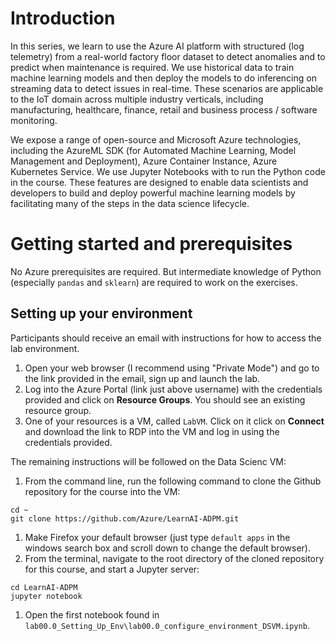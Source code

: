 # Introduction 

In this series, we learn to use the Azure AI platform with structured (log telemetry) from a real-world factory floor dataset to detect anomalies and to predict when maintenance is required. We use historical data to train machine learning models and then deploy the models to do inferencing on streaming data to detect issues in real-time. These scenarios are applicable to the IoT domain across multiple industry verticals, including manufacturing, healthcare, finance, retail and business process / software monitoring.

We expose a range of open-source and Microsoft Azure technologies, including the AzureML SDK (for Automated Machine Learning, Model Management and Deployment), Azure Container Instance, Azure Kubernetes Service. We use Jupyter Notebooks with to run the Python code in the course. These features are designed to enable data scientists and developers to build and deploy powerful machine learning models by facilitating many of the steps in the data science lifecycle.

# Getting started and prerequisites

No Azure prerequisites are required. But intermediate knowledge of Python (especially `pandas` and `sklearn`) are required to work on the exercises.

## Setting up your environment

Participants should receive an email with instructions for how to access the lab environment.

1. Open your web browser (I recommend using "Private Mode") and go to the link provided in the email, sign up and launch the lab. 
1. Log into the Azure Portal (link just above username) with the credentials provided and click on **Resource Groups**. You should see an existing resource group.
1. One of your resources is a VM, called `LabVM`. Click on it click on **Connect** and download the link to RDP into the VM and log in using the credentials provided.

The remaining instructions will be followed on the Data Scienc VM:

1. From the command line, run the following command to clone the Github repository for the course into the VM:
~~~~
cd ~
git clone https://github.com/Azure/LearnAI-ADPM.git
~~~~
1. Make Firefox your default browser (just type `default apps` in the windows search box and scroll down to change the default browser).
1. From the terminal, navigate to the root directory of the cloned repository for this course, and start a Jupyter server:
~~~~
cd LearnAI-ADPM
jupyter notebook
~~~~
1. Open the first notebook found in `lab00.0_Setting_Up_Env\lab00.0_configure_environment_DSVM.ipynb`.
